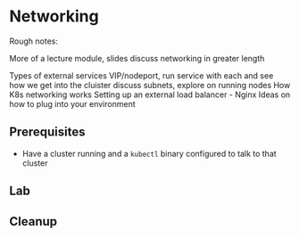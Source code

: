 # Networking

Rough notes:

More of a lecture module, slides discuss networking in greater length

Types of external services VIP/nodeport, run service with each and see how we get into the cluister
discuss subnets, explore on running nodes
How K8s networking works
Setting up an external load balancer - Nginx
Ideas on how to plug into your environment

## Prerequisites

* Have a cluster running and a `kubectl` binary configured to talk to
  that cluster

## Lab

## Cleanup
